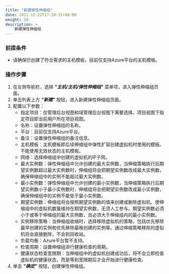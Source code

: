 ```yaml
---
title: "新建弹性伸缩组"
date: 2021-12-22T17:39:31+08:00
weight: 10
description: >
    新建弹性伸缩组
---
```


### 前提条件

- 请确保已创建了符合需求的主机模板，目前仅支持Azure平台的主机模板。

### 操作步骤

1. 在左侧导航栏，选择 **_"主机/主机/弹性伸缩组"_** 菜单项，进入弹性伸缩组页面。
2. 单击列表上方 **_"新建"_** 按钮，进入新建弹性伸缩组页面。
2. 配置以下参数：
   - 指定项目：仅管理后台视图和域管理后台视图下需要选择，项目视图下指定项目即当前用户所在项目视图。
   - 名称：设置弹性伸缩组的名称。
   - 平台：目前仅支持Azure平台。
   - 备注：设置弹性伸缩组的备注信息。
   - 主机模板：主机模板即后续伸缩组中弹性扩容创建虚拟机时使用的模板。不能使用无效状态的主机模板。
   - 网络：选择伸缩组中创建的虚拟机的IP子网。
   - 最大实例数：弹性伸缩组中允许创建的最大实例数，当伸缩策略执行后期望实例数超过最大实例数时，伸缩组将会把期望实例数改成最大实例数，确保伸缩组中的实例不能超过最大实例数。
   - 最小实例数：弹性伸缩组中允许创建的最小实例数，当伸缩策略执行后期望实例数小于最小实例数时，伸缩组将会把期望实例数改成最小实例数，确保伸缩组中的实例不能低于最小实例数。
   - 期望实例数：伸缩组将会按照期望实例数的值来创建或删除虚拟机。使伸缩组中的虚拟机数量维持在期望实例数，无须人工参与。期望实例数必须小于或等于伸缩组的最大实例数，且必须大于伸缩组内的最小实例数。
   - 实例移除策略：当伸缩组收缩时，选择移除虚拟机的策略，包括优先移除最早创建的实例和优先移除最晚创建的实例等。通过伸缩策略移除的虚拟机将会直接删除，不会到回收站。
   - 负载均衡：Azure平台暂不支持。
   - 检查周期：设置伸缩组进行健康检查的周期。
   - 健康状态检查宽限期：当伸缩组中的虚拟机创建成功后，将不会立即检查虚拟机的健康状态，而是等到宽限期后才会开始进行健康检查。
3. 单击 **_"确定"_** 按钮，创建弹性伸缩组。 